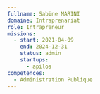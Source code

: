 ```yaml
---
fullname: Sabine MARINI
domaine: Intraprenariat
role: Intrapreneur
missions:
  - start: 2021-04-09
    end: 2024-12-31
    status: admin
    startups:
      - apilos
competences:
  - Administration Publique
---
```

